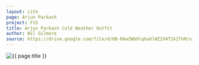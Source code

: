 ```yaml
---
layout: cite
page: Arjun Parkash
project: F15
title: Arjun Parkash Cold Weather Outfit
author: Wil Gilmore
source: https://drive.google.com/file/d/0B-R6wZWb9lqhaXlWZ2V4T2k1TnM/view?usp=sharing
---
```

![{{ page.title }}](/projects/F15/characters/arjun/arjuncold.jpg)
